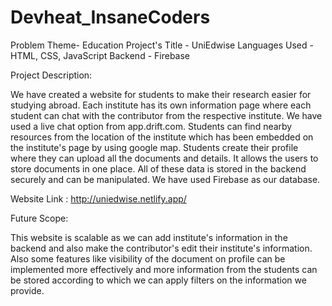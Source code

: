 # Devheat_InsaneCoders

Problem Theme- Education
Project's Title - UniEdwise
Languages Used - HTML, CSS, JavaScript
Backend - Firebase


Project Description:

We have created a website for students to make their research easier for studying abroad.
Each institute has its own information page where each student can chat with the contributor from the respective institute.
We have used a live chat option from app.drift.com.
Students can find nearby resources from the location of the institute which has been embedded on the institute's page by using google map.
Students create their profile where they can upload all the documents and details.
It allows the users to store documents in one place.
All of these data is stored in the backend securely and can be manipulated.
We have used Firebase as our database.

Website Link : http://uniedwise.netlify.app/

Future Scope:

This website is scalable as we can add institute's information in the backend and also make the contributor's edit their institute's information.
Also some features like visibility of the document on profile can be implemented more effectively and more information from the students can be stored according to which we can apply filters on the information we provide.
